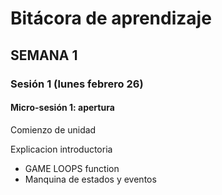 # Bitácora de aprendizaje


## SEMANA 1

### Sesión 1 (lunes febrero 26)

#### Micro-sesión 1: apertura

Comienzo de unidad


Explicacion introductoria 
- GAME LOOPS function
- Manquina de estados y eventos
